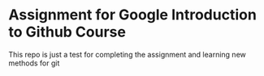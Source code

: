 # Assignment for Google Introduction to Github Course

This repo is just a test for completing the assignment and learning new methods for git
